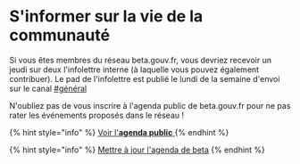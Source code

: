 # S'informer sur la vie de la communauté

Si vous êtes membres du réseau beta.gouv.fr, vous devriez recevoir un jeudi sur deux l'infolettre interne (à laquelle vous pouvez également contribuer). Le pad de l'infolettre est publié le lundi de la semaine d'envoi sur le canal [#général](https://mattermost.incubateur.net/betagouv/channels/town-square)

N'oubliez pas de vous inscrire à l'agenda public de beta.gouv.fr pour ne pas rater les événements proposés dans le réseau !

{% hint style="info" %}
[Voir l'**agenda public** ](https://calendar.google.com/calendar/u/1?cid=MGllb25xYXAxcjVqZWFsNXVnZXVob292bGdAZ3JvdXAuY2FsZW5kYXIuZ29vZ2xlLmNvbQ)
{% endhint %}

{% hint style="info" %}
[Mettre à jour l'agenda de beta](https://airtable.com/shrWvcUAOJqllVqtj)
{% endhint %}

